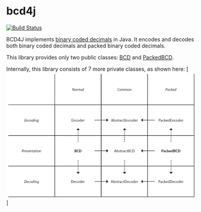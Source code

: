 bcd4j
=====

[![Build Status](https://travis-ci.org/c-rack/bcd4j.svg?branch=master)](https://travis-ci.org/c-rack/bcd4j)

BCD4J implements [binary coded decimals](http://en.wikipedia.org/wiki/Binary-coded_decimal) in Java.
It encodes and decodes both binary coded decimals and packed binary coded decimals.

This library provides only two public classes:
[BCD](https://github.com/c-rack/bcd4j/blob/master/src/main/java/org/bcd4j/BCD.java)
and
[PackedBCD](https://github.com/c-rack/bcd4j/blob/master/src/main/java/org/bcd4j/PackedBCD.java).

Internally, this library consists of 7 more private classes, as shown here:
[![Architecture](https://github.com/c-rack/bcd4j/blob/master/design.png)]
